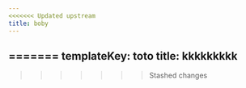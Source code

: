 ```yaml
---
<<<<<<< Updated upstream
title: boby
---
```

=======
templateKey: toto
title: kkkkkkkkk
---
>>>>>>> Stashed changes
